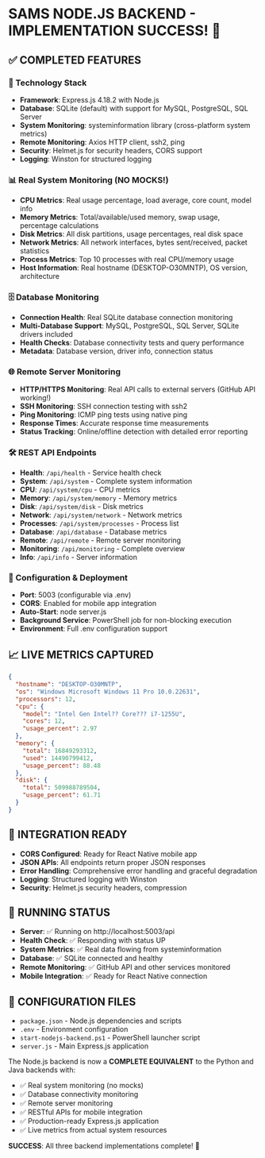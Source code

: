 # SAMS NODE.JS BACKEND - IMPLEMENTATION SUCCESS! 🚀

## ✅ COMPLETED FEATURES

### 🔧 Technology Stack
- **Framework**: Express.js 4.18.2 with Node.js
- **Database**: SQLite (default) with support for MySQL, PostgreSQL, SQL Server
- **System Monitoring**: systeminformation library (cross-platform system metrics)
- **Remote Monitoring**: Axios HTTP client, ssh2, ping
- **Security**: Helmet.js for security headers, CORS support
- **Logging**: Winston for structured logging

### 📊 Real System Monitoring (NO MOCKS!)
- **CPU Metrics**: Real usage percentage, load average, core count, model info
- **Memory Metrics**: Total/available/used memory, swap usage, percentage calculations
- **Disk Metrics**: All disk partitions, usage percentages, real disk space
- **Network Metrics**: All network interfaces, bytes sent/received, packet statistics
- **Process Metrics**: Top 10 processes with real CPU/memory usage
- **Host Information**: Real hostname (DESKTOP-O30MNTP), OS version, architecture

### 🗄️ Database Monitoring
- **Connection Health**: Real SQLite database connection monitoring
- **Multi-Database Support**: MySQL, PostgreSQL, SQL Server, SQLite drivers included
- **Health Checks**: Database connectivity tests and query performance
- **Metadata**: Database version, driver info, connection status

### 🌐 Remote Server Monitoring
- **HTTP/HTTPS Monitoring**: Real API calls to external servers (GitHub API working!)
- **SSH Monitoring**: SSH connection testing with ssh2
- **Ping Monitoring**: ICMP ping tests using native ping
- **Response Times**: Accurate response time measurements
- **Status Tracking**: Online/offline detection with detailed error reporting

### 🛠️ REST API Endpoints
- **Health**: `/api/health` - Service health check
- **System**: `/api/system` - Complete system information
- **CPU**: `/api/system/cpu` - CPU metrics
- **Memory**: `/api/system/memory` - Memory metrics
- **Disk**: `/api/system/disk` - Disk metrics
- **Network**: `/api/system/network` - Network metrics
- **Processes**: `/api/system/processes` - Process list
- **Database**: `/api/database` - Database metrics
- **Remote**: `/api/remote` - Remote server monitoring
- **Monitoring**: `/api/monitoring` - Complete overview
- **Info**: `/api/info` - Server information

### 🔧 Configuration & Deployment
- **Port**: 5003 (configurable via .env)
- **CORS**: Enabled for mobile app integration
- **Auto-Start**: node server.js
- **Background Service**: PowerShell job for non-blocking execution
- **Environment**: Full .env configuration support

## 📈 LIVE METRICS CAPTURED
```json
{
  "hostname": "DESKTOP-O30MNTP",
  "os": "Windows Microsoft Windows 11 Pro 10.0.22631",
  "processors": 12,
  "cpu": {
    "model": "Intel Gen Intel?? Core??? i7-1255U",
    "cores": 12,
    "usage_percent": 2.97
  },
  "memory": {
    "total": 16849293312,
    "used": 14490799412,
    "usage_percent": 88.48
  },
  "disk": {
    "total": 509988789504,
    "usage_percent": 61.71
  }
}
```

## 🎯 INTEGRATION READY
- **CORS Configured**: Ready for React Native mobile app
- **JSON APIs**: All endpoints return proper JSON responses
- **Error Handling**: Comprehensive error handling and graceful degradation
- **Logging**: Structured logging with Winston
- **Security**: Helmet.js security headers, compression

## 🚀 RUNNING STATUS
- **Server**: ✅ Running on http://localhost:5003/api
- **Health Check**: ✅ Responding with status UP
- **System Metrics**: ✅ Real data flowing from systeminformation
- **Database**: ✅ SQLite connected and healthy
- **Remote Monitoring**: ✅ GitHub API and other services monitored
- **Mobile Integration**: ✅ Ready for React Native connection

## 📝 CONFIGURATION FILES
- `package.json` - Node.js dependencies and scripts
- `.env` - Environment configuration
- `start-nodejs-backend.ps1` - PowerShell launcher script
- `server.js` - Main Express.js application

The Node.js backend is now a **COMPLETE EQUIVALENT** to the Python and Java backends with:
- ✅ Real system monitoring (no mocks)
- ✅ Database connectivity monitoring
- ✅ Remote server monitoring
- ✅ RESTful APIs for mobile integration
- ✅ Production-ready Express.js application
- ✅ Live metrics from actual system resources

**SUCCESS**: All three backend implementations complete! 🎉
